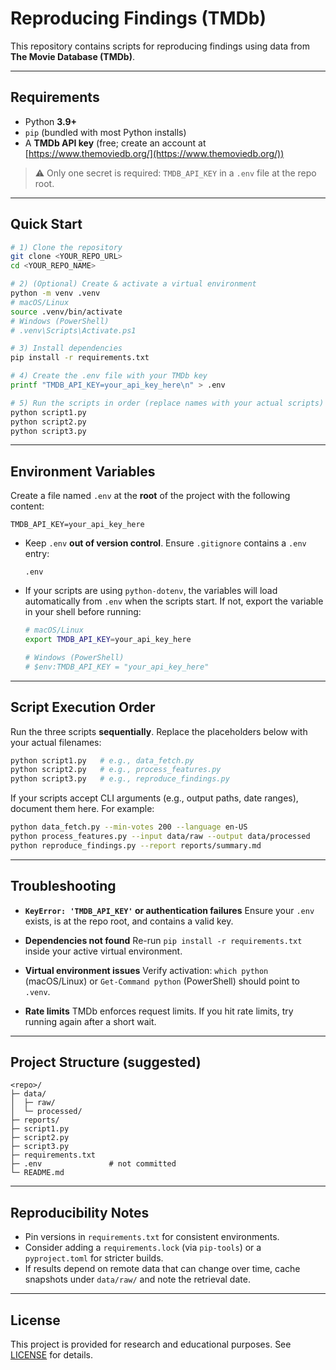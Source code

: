# Reproducing Findings (TMDb)

This repository contains scripts for reproducing findings using data from **The Movie Database (TMDb)**.

---

## Requirements

* Python **3.9+**
* `pip` (bundled with most Python installs)
* A **TMDb API key** (free; create an account at [https://www.themoviedb.org/](https://www.themoviedb.org/))

> ⚠️ Only one secret is required: `TMDB_API_KEY` in a `.env` file at the repo root.

---

## Quick Start

```bash
# 1) Clone the repository
git clone <YOUR_REPO_URL>
cd <YOUR_REPO_NAME>

# 2) (Optional) Create & activate a virtual environment
python -m venv .venv
# macOS/Linux
source .venv/bin/activate
# Windows (PowerShell)
# .venv\Scripts\Activate.ps1

# 3) Install dependencies
pip install -r requirements.txt

# 4) Create the .env file with your TMDb key
printf "TMDB_API_KEY=your_api_key_here\n" > .env

# 5) Run the scripts in order (replace names with your actual scripts)
python script1.py
python script2.py
python script3.py
```

---

## Environment Variables

Create a file named `.env` at the **root** of the project with the following content:

```env
TMDB_API_KEY=your_api_key_here
```

* Keep `.env` **out of version control**. Ensure `.gitignore` contains a `.env` entry:

  ```gitignore
  .env
  ```

* If your scripts are using `python-dotenv`, the variables will load automatically from `.env` when the scripts start. If not, export the variable in your shell before running:

  ```bash
  # macOS/Linux
  export TMDB_API_KEY=your_api_key_here

  # Windows (PowerShell)
  # $env:TMDB_API_KEY = "your_api_key_here"
  ```

---

## Script Execution Order

Run the three scripts **sequentially**. Replace the placeholders below with your actual filenames:

```bash
python script1.py   # e.g., data_fetch.py
python script2.py   # e.g., process_features.py
python script3.py   # e.g., reproduce_findings.py
```

If your scripts accept CLI arguments (e.g., output paths, date ranges), document them here. For example:

```bash
python data_fetch.py --min-votes 200 --language en-US
python process_features.py --input data/raw --output data/processed
python reproduce_findings.py --report reports/summary.md
```

---

## Troubleshooting

* **`KeyError: 'TMDB_API_KEY'` or authentication failures**
  Ensure your `.env` exists, is at the repo root, and contains a valid key.

* **Dependencies not found**
  Re-run `pip install -r requirements.txt` inside your active virtual environment.

* **Virtual environment issues**
  Verify activation: `which python` (macOS/Linux) or `Get-Command python` (PowerShell) should point to `.venv`.

* **Rate limits**
  TMDb enforces request limits. If you hit rate limits, try running again after a short wait.

---

## Project Structure (suggested)

```
<repo>/
├─ data/
│  ├─ raw/
│  └─ processed/
├─ reports/
├─ script1.py
├─ script2.py
├─ script3.py
├─ requirements.txt
├─ .env               # not committed
└─ README.md
```

---

## Reproducibility Notes

* Pin versions in `requirements.txt` for consistent environments.
* Consider adding a `requirements.lock` (via `pip-tools`) or a `pyproject.toml` for stricter builds.
* If results depend on remote data that can change over time, cache snapshots under `data/raw/` and note the retrieval date.

---

## License

This project is provided for research and educational purposes. See [LICENSE](./LICENSE) for details.
